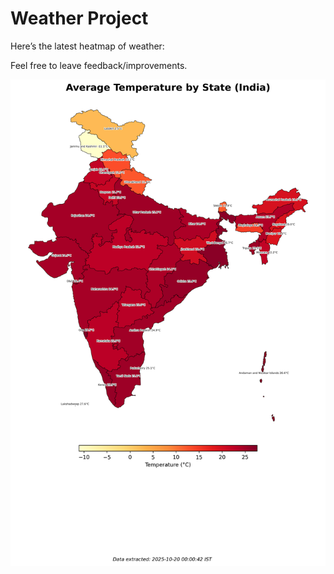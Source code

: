 # Weather Project

Here’s the latest heatmap of weather:

Feel free to leave feedback/improvements.

![India Heatmap](docs/assets/india_heatmap.png?v=F52E54)
